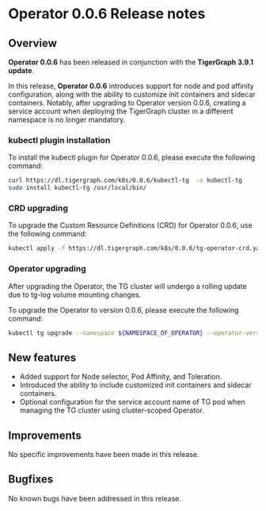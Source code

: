 # Operator 0.0.6 Release notes

## Overview

**Operator 0.0.6** has been released in conjunction with the **TigerGraph 3.9.1 update**.

In this release, **Operator 0.0.6** introduces support for node and pod affinity configuration, along with the ability to customize init containers and sidecar containers. Notably, after upgrading to Operator version 0.0.6, creating a service account when deploying the TigerGraph cluster in a different namespace is no longer mandatory.

### kubectl plugin installation

To install the kubectl plugin for Operator 0.0.6, please execute the following command:

```bash
curl https://dl.tigergraph.com/k8s/0.0.6/kubectl-tg  -o kubectl-tg
sudo install kubectl-tg /usr/local/bin/
```

### CRD upgrading

To upgrade the Custom Resource Definitions (CRD) for Operator 0.0.6, use the following command:

```bash
kubectl apply -f https://dl.tigergraph.com/k8s/0.0.6/tg-operator-crd.yaml
```

### Operator upgrading

After upgrading the Operator, the TG cluster will undergo a rolling update due to tg-log volume mounting changes.

To upgrade the Operator to version 0.0.6, please execute the following command:

```bash
kubectl tg upgrade --namespace ${NAMESPACE_OF_OPERATOR} --operator-version 0.0.6
```

## New features

- Added support for Node selector, Pod Affinity, and Toleration.
- Introduced the ability to include customized init containers and sidecar containers.
- Optional configuration for the service account name of TG pod when managing the TG cluster using cluster-scoped Operator.

## Improvements

No specific improvements have been made in this release.

## Bugfixes

No known bugs have been addressed in this release.
